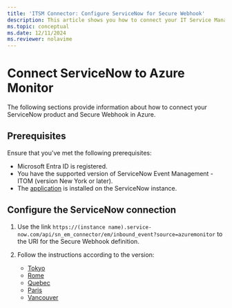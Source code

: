 ```yaml
---
title: 'ITSM Connector: Configure ServiceNow for Secure Webhook'
description: This article shows you how to connect your IT Service Management products and services with ServiceNow and Secure Webhook in Azure Monitor.
ms.topic: conceptual
ms.date: 12/11/2024
ms.reviewer: nolavime
---
```


# Connect ServiceNow to Azure Monitor

The following sections provide information about how to connect your ServiceNow product and Secure Webhook in Azure.

## Prerequisites

Ensure that you've met the following prerequisites:

* Microsoft Entra ID is registered.
* You have the supported version of ServiceNow Event Management - ITOM (version New York or later).
* The [application](https://store.servicenow.com/sn_appstore_store.do#!/store/application/ac4c9c57dbb1d090561b186c1396191a/2.2.0) is installed on the ServiceNow instance.

## Configure the ServiceNow connection

1. Use the link `https://(instance name).service-now.com/api/sn_em_connector/em/inbound_event?source=azuremonitor` to the URI for the Secure Webhook definition.

1. Follow the instructions according to the version:
   * [Tokyo](https://docs.servicenow.com/bundle/tokyo-it-operations-management/page/product/event-management/concept/azure-integration.html)
   * [Rome](https://docs.servicenow.com/bundle/rome-it-operations-management/page/product/event-management/concept/azure-integration.html)
   * [Quebec](https://docs.servicenow.com/bundle/quebec-it-operations-management/page/product/event-management/concept/azure-integration.html)
   * [Paris](https://docs.servicenow.com/bundle/paris-it-operations-management/page/product/event-management/concept/azure-integration.html)
   * [Vancouver](https://docs.servicenow.com/bundle/vancouver-it-operations-management/page/product/event-management/concept/azure-integration.html)
